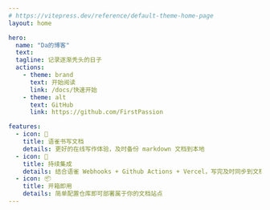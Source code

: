 ```yaml
---
# https://vitepress.dev/reference/default-theme-home-page
layout: home

hero:
  name: "Da的博客"
  text: 
  tagline: 记录逐渐秃头的日子
  actions:
    - theme: brand
      text: 开始阅读
      link: /docs/快速开始
    - theme: alt
      text: GitHub
      link: https://github.com/FirstPassion

features:
  - icon: 📝
    title: 语雀书写文档
    details: 更好的在线写作体验，及时备份 markdown 文档到本地
  - icon: 🚀
    title: 持续集成
    details: 结合语雀 Webhooks + Github Actions + Vercel，写完及时同步到文档站点
  - icon: 📦
    title: 开箱即用
    details: 简单配置仓库即可部署属于你的文档站点
---
```


